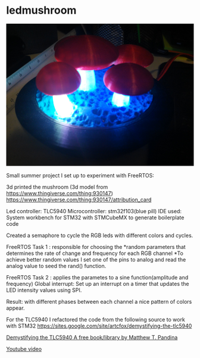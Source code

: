 # ledmushroom


![alt text](https://github.com/vireshsoedhwa/ledmushroom/blob/master/mushroom.jpg)

Small summer project I set up to experiment with FreeRTOS:

3d printed the mushroom (3d model from https://www.thingiverse.com/thing:930147)
https://www.thingiverse.com/thing:930147/attribution_card

Led controller: TLC5940
Microcontroller: stm32f103(blue pill)
IDE used: System workbench for STM32 with STMCubeMX to generate boilerplate code

Created a semaphore to cycle the RGB leds with different colors and cycles. 

FreeRTOS Task 1 : responsible for choosing the *random parameters that determines the rate of change and frequency for each RGB channel
*To achieve better random values I set one of the pins to analog and read the analog value to seed the rand() function. 

FreeRTOS Task 2 : applies the parametes to a sine function(amplitude and frequency)
Global interrupt: Set up an interrupt on a timer that updates the LED intensity values using SPI.

Result: with different phases between each channel a nice pattern of colors appear. 

For the TLC5940 I refactored the code from the following source to work with STM32
https://sites.google.com/site/artcfox/demystifying-the-tlc5940

[Demystifying the TLC5940 A free book/library by Matthew T. Pandina](https://sites.google.com/site/artcfox/demystifying-the-tlc5940)


[Youtube video](https://youtu.be/zM3H_MbjTRc)
